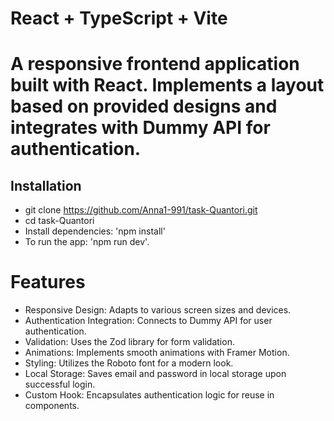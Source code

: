 # React + TypeScript + Vite

# A responsive frontend application built with React. Implements a layout based on provided designs and integrates with Dummy API for authentication.

## Installation
- git clone https://github.com/Anna1-991/task-Quantori.git
- cd task-Quantori
- Install dependencies: 'npm install'
- To run the app: 'npm run dev'.

# Features
- Responsive Design: Adapts to various screen sizes and devices.
- Authentication Integration: Connects to Dummy API for user authentication.
- Validation: Uses the Zod library for form validation.
- Animations: Implements smooth animations with Framer Motion.
- Styling: Utilizes the Roboto font for a modern look.
- Local Storage: Saves email and password in local storage upon successful login.
- Custom Hook: Encapsulates authentication logic for reuse in components.

